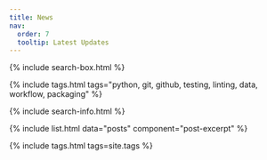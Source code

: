 ```yaml
---
title: News
nav:
  order: 7
  tooltip: Latest Updates
---
```


{% include search-box.html %}

<!-- select tags -->
{% include tags.html tags="python, git, github, testing, linting, data, workflow, packaging" %}

{% include search-info.html %}

{% include list.html data="posts" component="post-excerpt" %}

<!-- all tags -->
{% include tags.html tags=site.tags %}